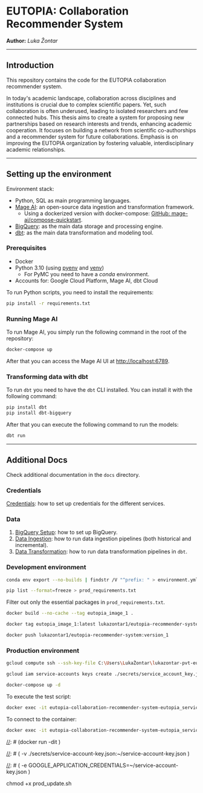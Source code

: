 # EUTOPIA: Collaboration Recommender System

**Author:** *Luka Žontar*

<hr/>

## Introduction

This repository contains the code for the EUTOPIA collaboration recommender system.

In today's academic landscape, collaboration across disciplines and institutions is crucial due to complex scientific
papers. Yet, such collaboration is often underused, leading to isolated researchers and few connected hubs. This thesis
aims to create a system for proposing new partnerships based on research interests and trends, enhancing academic
cooperation. It focuses on building a network from scientific co-authorships and a recommender system for future
collaborations. Emphasis is on improving the EUTOPIA organization by fostering valuable, interdisciplinary academic
relationships.

<hr/>

## Setting up the environment

Environment stack:

- Python, SQL as main programming languages.
- [Mage AI](https://www.mage.ai/): an open-source data ingestion and transformation framework.
    - Using a dockerized version with
      docker-compose: [GitHub: mage-ai/compose-quickstart](https://docs.mage.ai/getting-started/setup).
- [BigQuery](https://cloud.google.com/bigquery): as the main data storage and processing engine.
- [dbt](https://www.getdbt.com/): as the main data transformation and modeling tool.

### Prerequisites

- Docker
- Python 3.10 (using [pyenv](https://github.com/pyenv-win/pyenv-win)
  and [venv](https://docs.python.org/3/library/venv.html))
    - For PyMC you need to have a *conda* environment.
- Accounts for: Google Cloud Platform, Mage AI, dbt Cloud

To run Python scripts, you need to install the requirements:

```bash
pip install -r requirements.txt
```

### Running Mage AI

To run Mage AI, you simply run the following command in the root of the repository:

```bash
docker-compose up
```

After that you can access the Mage AI UI at [http://localhost:6789](http://localhost:6789).

### Transforming data with dbt

To run `dbt` you need to have the `dbt` CLI installed. You can install it with the following command:

```bash
pip install dbt
pip install dbt-bigquery
```

After that you can execute the following command to run the models:

```bash
dbt run
```

<hr/>

## Additional Docs

Check additional documentation in the `docs` directory.

### Credentials

[Credentials](docs/data/Credentials.md): how to set up credentials for the different services.

### Data

1. [BigQuery Setup](docs/data/01%20-%20BigQuery%20Setup.md): how to set up BigQuery.
2. [Data Ingestion](docs/data/02%20-%20Data%20Ingestion.md): how to run data ingestion pipelines (both historical and
   incremental).
3. [Data Transformation](docs/data/03%20-%20Data%20Transformation.md): how to run data transformation pipelines
   in `dbt`.

### Development environment

```bash
conda env export --no-builds | findstr /V "^prefix: " > environment.yml
```

```bash
pip list --format=freeze > prod_requirements.txt
```

Filter out only the essential packages in `prod_requirements.txt`.

```bash
docker build --no-cache --tag eutopia_image_1 .
```

```bash
docker tag eutopia_image_1:latest lukazontar1/eutopia-recommender-system:version_1
```

```bash
docker push lukazontar1/eutopia-recommender-system:version_1
```

### Production environment

```bash
gcloud compute ssh --ssh-key-file C:\Users\LukaŽontar\lukazontar-pvt-eutopia eutopia-1
```

```bash
gcloud iam service-accounts keys create ./secrets/service_account_key.json --iam-account=eutopia-recommender-system@collaboration-recommender.iam.gserviceaccount.com
```

```bash
docker-compose up -d
```

To execute the test script:

```bash
docker exec -it eutopia-collaboration-recommender-system-eutopia_service_1-1 /bin/bash -c "source venv/bin/activate && python scripts/embedding/embed_articles.py"
```

To connect to the container:

```bash
docker exec -it eutopia-collaboration-recommender-system-eutopia_service_1-1 /bin/bash
```

[//]: # (docker run -dit \)

[//]: # (  -v ./secrets/service-account-key.json:~/service-account-key.json \)

[//]: # (  -e GOOGLE_APPLICATION_CREDENTIALS=~/service-account-key.json \)

[//]: # (  --name eutopia_container_1 eutopia_image_1)

[//]: # (docker exec -it eutopia_container_1 /bin/bash)

 chmod +x prod_update.sh
